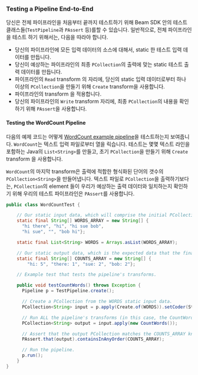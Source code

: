 ### Testing a Pipeline End-to-End

당신은 전체 파이프라인을 처음부터 끝까지 테스트하기 위해 Beam SDK 안의 테스트 클래스들(`TestPipeline`과 `PAssert` 등)를할 수 있습니다. 일반적으로, 전체 파이프라인을 테스트 하기 위해서는, 다음을 따라야 합니다.

- 당신의 파이프라인에 모든 입력 데이터의 소스에 대해서, static 한 테스트 입력 데이터를 만듭니다.
- 당신이 예상하는 파이프라인의 최종 `PCollection`의 출력에 맞는 static 테스트 출력 데이터를 만듭니다.
- 파이프라인의 `Read` transform 의 자리에, 당신의 static 입력 데이터로부터 하나 이상의 `PCollection`을 만들기 위해 `Create` transform을 사용합니다.
- 파이프라인의 transform 을 적용합니다.
- 당신의 파이프라인의 `Write` transform 자리에, 최종 `PCollection`의 내용을 확인하기 위해 `PAssert`을 사용합니다.

#### Testing the WordCount Pipeline

다음의 예제 코드는 어떻게 [WordCount example pipeline](https://beam.apache.org/get-started/wordcount-example/)을 테스트하는지 보여줍니다. `WordCount`는 텍스트 입력 파일로부터 열을 릭습니다. 테스트는 몇몇 텍스트 라인을 포함하는 Java의 `List<String>`를 만들고, 초기 `PCollection`을 만들기 위해 `Create` transform 을 사용합니다.

`WordCount`의 마지막 transform은 출력에 적합한 형식화된 단어의 갯수의 `PCollection<String>`을 만들어냅니다. 텍스트 파일로 `PCollection`을 출력하기보다는, `PCollection`의 element 들이 우리가 예상하는 출력 데이터와 일치하는지 확인하기 위해 우리의 테스트 파이프라인은 `PAssert`를 사용합니다.

```java
public class WordCountTest {

    // Our static input data, which will comprise the initial PCollection.
    static final String[] WORDS_ARRAY = new String[] {
      "hi there", "hi", "hi sue bob",
      "hi sue", "", "bob hi"};

    static final List<String> WORDS = Arrays.asList(WORDS_ARRAY);

    // Our static output data, which is the expected data that the final PCollection must match.
    static final String[] COUNTS_ARRAY = new String[] {
        "hi: 5", "there: 1", "sue: 2", "bob: 2"};

    // Example test that tests the pipeline's transforms.

    public void testCountWords() throws Exception {
      Pipeline p = TestPipeline.create();

      // Create a PCollection from the WORDS static input data.
      PCollection<String> input = p.apply(Create.of(WORDS)).setCoder(StringUtf8Coder.of());

      // Run ALL the pipeline's transforms (in this case, the CountWords composite transform).
      PCollection<String> output = input.apply(new CountWords());

      // Assert that the output PCollection matches the COUNTS_ARRAY known static output data.
      PAssert.that(output).containsInAnyOrder(COUNTS_ARRAY);

      // Run the pipeline.
      p.run();
    }
}
```
